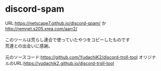 # discord-spam
URL:https://netscape7.github.io/discord-spam/ か http://remnet.s205.xrea.com/aarr2/<br><br>
このツールは荒らし連合で使っていたやつをコピーしたものです<br>
荒連との出会いに感謝。<br><br>
元のソースコード:https://github.com/YudachiK2/discord-troll-tool
オリジナルのURL:https://yudachik2.github.io/discord-troll-tool


